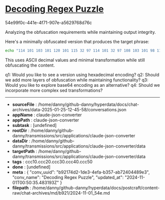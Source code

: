 # [Decoding Regex Puzzle](https://claude.ai/chat/b92174d2-1de3-4efa-b357-ab72404489e3)

54e99f0c-441e-4f71-907e-a5629768d76c

 Analyzing the obfuscation requirements while maintaining output integrity.

Here's a minimally obfuscated version that produces the target phrase:

```bash
echo "114 101 103 101 120 101 115 32 97 114 101 32 97 108 103 101 98 114 97 32 102 111 114 32 98 111 103 97 110 115" | tr ' ' '\n' | awk '{printf "%c",$1}'
```

This uses ASCII decimal values and minimal transformation while still obfuscating the content.

q1: Would you like to see a version using hexadecimal encoding?
q2: Should we add more layers of obfuscation while maintaining functionality?
q3: Would you like to explore base64 encoding as an alternative?
q4: Should we incorporate more complex sed transformations?

---

* **sourceFile** : /home/danny/github-danny/hyperdata/docs/chat-archives/data-2025-01-25-12-45-58/conversations.json
* **appName** : claude-json-converter
* **appPath** : claude-json-converter
* **subtask** : [undefined]
* **rootDir** : /home/danny/github-danny/transmissions/src/applications/claude-json-converter
* **dataDir** : /home/danny/github-danny/transmissions/src/applications/claude-json-converter/data
* **targetPath** : /home/danny/github-danny/transmissions/src/applications/claude-json-converter/data
* **tags** : ccc10.ccc20.ccc30.ccc40.ccc50
* **done** : [undefined]
* **meta** : {
  "conv_uuid": "b92174d2-1de3-4efa-b357-ab72404489e3",
  "conv_name": "Decoding Regex Puzzle",
  "updated_at": "2024-11-01T00:50:35.483193Z"
}
* **filepath** : /home/danny/github-danny/hyperdata/docs/postcraft/content-raw/chat-archives/md/b921/2024-11-01_54e.md